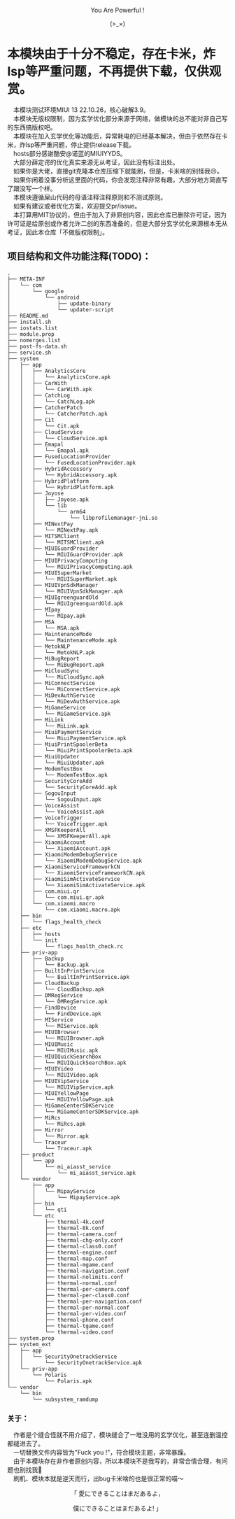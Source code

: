 <p align="center">You Are Powerful !</p>        
<p align="center">(>_×)</p> 

# 本模块由于十分不稳定，存在卡米，炸lsp等严重问题，不再提供下载，仅供观赏。            
&emsp;本模块测试环境MIUI 13 22.10.26，核心破解3.9。            
&emsp;本模块无版权限制，因为玄学优化部分来源于网络，做模块的总不能对非自己写的东西搞版权吧。             
&emsp;本模块在加入玄学优化等功能后，异常耗电的已经基本解决，但由于依然存在卡米，炸lsp等严重问题，停止提供release下载。        
&emsp;hosts部分感谢酷安@诺蓝的MIUIYYDS。           
&emsp;大部分薛定谔的优化真实来源无从考证，因此没有标注出处。          
&emsp;如果你是大佬，直接git克隆本仓库压缩下就能刷，但是，卡米啥的别怪我😣。           
&emsp;如果你闲着没事分析这里面的代码，你会发现注释非常有趣，大部分地方简直写了跟没写一个样。         
&emsp;本模块遵循屎山代码的母语注释注释原则和不测试原则。        
&emsp;如果有建议或者优化方案，欢迎提交pr/issue。              
&emsp;本打算用MIT协议的，但由于加入了非原创内容，因此仓库已删除许可证，因为许可证是给原创或作者允许二创的东西准备的，但是大部分玄学优化来源根本无从考证，因此本仓库「不做版权限制」。            
## 项目结构和文件功能注释(TODO)：        
```text
.
├── META-INF
│   └── com
│       └── google
│           └── android
│               ├── update-binary
│               └── updater-script
├── README.md
├── install.sh
├── iostats.list
├── module.prop
├── nomerges.list
├── post-fs-data.sh
├── service.sh
├── system
│   ├── app
│   │   ├── AnalyticsCore
│   │   │   └── AnalyticsCore.apk
│   │   ├── CarWith
│   │   │   └── CarWith.apk
│   │   ├── CatchLog
│   │   │   └── CatchLog.apk
│   │   ├── CatcherPatch
│   │   │   └── CatcherPatch.apk
│   │   ├── Cit
│   │   │   └── Cit.apk
│   │   ├── CloudService
│   │   │   └── CloudService.apk
│   │   ├── Emapal
│   │   │   └── Emapal.apk
│   │   ├── FusedLocationProvider
│   │   │   └── FusedLocationProvider.apk
│   │   ├── HybridAccessory
│   │   │   └── HybridAccessory.apk
│   │   ├── HybridPlatform
│   │   │   └── HybridPlatform.apk
│   │   ├── Joyose
│   │   │   ├── Joyose.apk
│   │   │   └── lib
│   │   │       └── arm64
│   │   │           └── libprofilemanager-jni.so
│   │   ├── MINextPay
│   │   │   └── MINextPay.apk
│   │   ├── MITSMClient
│   │   │   └── MITSMClient.apk
│   │   ├── MIUIGuardProvider
│   │   │   └── MIUIGuardProvider.apk
│   │   ├── MIUIPrivacyComputing
│   │   │   └── MIUIPrivacyComputing.apk
│   │   ├── MIUISuperMarket
│   │   │   └── MIUISuperMarket.apk
│   │   ├── MIUIVpnSdkManager
│   │   │   └── MIUIVpnSdkManager.apk
│   │   ├── MIUIgreenguardOld
│   │   │   └── MIUIgreenguardOld.apk
│   │   ├── MIpay
│   │   │   └── MIpay.apk
│   │   ├── MSA
│   │   │   └── MSA.apk
│   │   ├── MaintenanceMode
│   │   │   └── MaintenanceMode.apk
│   │   ├── MetokNLP
│   │   │   └── MetokNLP.apk
│   │   ├── MiBugReport
│   │   │   └── MiBugReport.apk
│   │   ├── MiCloudSync
│   │   │   └── MiCloudSync.apk
│   │   ├── MiConnectService
│   │   │   └── MiConnectService.apk
│   │   ├── MiDevAuthService
│   │   │   └── MiDevAuthService.apk
│   │   ├── MiGameService
│   │   │   └── MiGameService.apk
│   │   ├── MiLink
│   │   │   └── MiLink.apk
│   │   ├── MiuiPaymentService
│   │   │   └── MiuiPaymentService.apk
│   │   ├── MiuiPrintSpoolerBeta
│   │   │   └── MiuiPrintSpoolerBeta.apk
│   │   ├── MiuiUpdater
│   │   │   └── MiuiUpdater.apk
│   │   ├── ModemTestBox
│   │   │   └── ModemTestBox.apk
│   │   ├── SecurityCoreAdd
│   │   │   └── SecurityCoreAdd.apk
│   │   ├── SogouInput
│   │   │   └── SogouInput.apk
│   │   ├── VoiceAssist
│   │   │   └── VoiceAssist.apk
│   │   ├── VoiceTrigger
│   │   │   └── VoiceTrigger.apk
│   │   ├── XMSFKeeperAll
│   │   │   └── XMSFKeeperAll.apk
│   │   ├── XiaomiAccount
│   │   │   └── XiaomiAccount.apk
│   │   ├── XiaomiModemDebugService
│   │   │   └── XiaomiModemDebugService.apk
│   │   ├── XiaomiServiceFrameworkCN
│   │   │   └── XiaomiServiceFrameworkCN.apk
│   │   ├── XiaomiSimActivateService
│   │   │   └── XiaomiSimActivateService.apk
│   │   ├── com.miui.qr
│   │   │   └── com.miui.qr.apk
│   │   └── com.xiaomi.macro
│   │       └── com.xiaomi.macro.apk
│   ├── bin
│   │   └── flags_health_check
│   ├── etc
│   │   ├── hosts
│   │   └── init
│   │       └── flags_health_check.rc
│   ├── priv-app
│   │   ├── Backup
│   │   │   └── Backup.apk
│   │   ├── BuiltInPrintService
│   │   │   └── BuiltInPrintService.apk
│   │   ├── CloudBackup
│   │   │   └── CloudBackup.apk
│   │   ├── DMRegService
│   │   │   └── DMRegService.apk
│   │   ├── FindDevice
│   │   │   └── FindDevice.apk
│   │   ├── MIService
│   │   │   └── MIService.apk
│   │   ├── MIUIBrowser
│   │   │   └── MIUIBrowser.apk
│   │   ├── MIUIMusic
│   │   │   └── MIUIMusic.apk
│   │   ├── MIUIQuickSearchBox
│   │   │   └── MIUIQuickSearchBox.apk
│   │   ├── MIUIVideo
│   │   │   └── MIUIVideo.apk
│   │   ├── MIUIVipService
│   │   │   └── MIUIVipService.apk
│   │   ├── MIUIYellowPage
│   │   │   └── MIUIYellowPage.apk
│   │   ├── MiGameCenterSDKService
│   │   │   └── MiGameCenterSDKService.apk
│   │   ├── MiRcs
│   │   │   └── MiRcs.apk
│   │   ├── Mirror
│   │   │   └── Mirror.apk
│   │   └── Traceur
│   │       └── Traceur.apk
│   ├── product
│   │   └── app
│   │       └── mi_aiasst_service
│   │           └── mi_aiasst_service.apk
│   └── vendor
│       ├── app
│       │   └── MipayService
│       │       └── MipayService.apk
│       ├── bin
│       │   └── qti
│       └── etc
│           ├── thermal-4k.conf
│           ├── thermal-8k.conf
│           ├── thermal-camera.conf
│           ├── thermal-chg-only.conf
│           ├── thermal-class0.conf
│           ├── thermal-engine.conf
│           ├── thermal-map.conf
│           ├── thermal-mgame.conf
│           ├── thermal-navigation.conf
│           ├── thermal-nolimits.conf
│           ├── thermal-normal.conf
│           ├── thermal-per-camera.conf
│           ├── thermal-per-class0.conf
│           ├── thermal-per-navigation.conf
│           ├── thermal-per-normal.conf
│           ├── thermal-per-video.conf
│           ├── thermal-phone.conf
│           ├── thermal-tgame.conf
│           └── thermal-video.conf
├── system.prop
├── system_ext
│   ├── app
│   │   └── SecurityOnetrackService
│   │       └── SecurityOnetrackService.apk
│   └── priv-app
│       └── Polaris
│           └── Polaris.apk
└── vendor
    └── bin
        └── subsystem_ramdump
```
### 关于：         
&emsp;作者是个缝合怪就不用介绍了，模块缝合了一堆没用的玄学优化，甚至连删温控都缝进去了。         
&emsp;一切替换文件内容皆为"Fuck you !"，符合模块主题，非常暴躁。        
&emsp;由于本模块存在非作者原创内容，所以本模块不是我写的，非常合情合理，有问题也别找我👻             
&emsp;刷机、模块本就是逆天而行，出bug卡米啥的也是很正常的喵～         

<p align="center">「  愛にできることはまだあるよ，</p>              
<p align="center">    僕にできることはまだあるよ! 」</p>        
